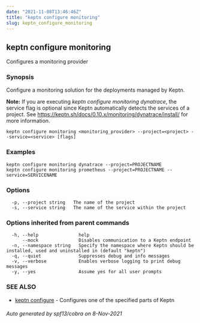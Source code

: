 ```yaml
---
date: "2021-11-08T13:46:46Z"
title: "keptn configure monitoring"
slug: keptn_configure_monitoring
---
```

## keptn configure monitoring

Configures a monitoring provider

### Synopsis

Configure a monitoring solution for the deployments managed by Keptn.

**Note:** If you are executing *keptn configure monitoring dynatrace*, the service flag is optional since Keptn automatically detects the services of a project. 
See https://keptn.sh/docs/0.10.x/monitoring/dynatrace/install/ for more information.


```
keptn configure monitoring <monitoring_provider> --project=<project> --service=<service> [flags]
```

### Examples

```
keptn configure monitoring dynatrace --project=PROJECTNAME
keptn configure monitoring prometheus --project=PROJECTNAME --service=SERVICENAME
```

### Options

```
  -p, --project string   The name of the project
  -s, --service string   The name of the service within the project
```

### Options inherited from parent commands

```
  -h, --help               help
      --mock               Disables communication to a Keptn endpoint
  -n, --namespace string   Specify the namespace where Keptn should be installed, used and uninstalled in (default "keptn")
  -q, --quiet              Suppresses debug and info messages
  -v, --verbose            Enables verbose logging to print debug messages
  -y, --yes                Assume yes for all user prompts
```

### SEE ALSO

* [keptn configure](../keptn_configure/)	 - Configures one of the specified parts of Keptn

###### Auto generated by spf13/cobra on 8-Nov-2021
